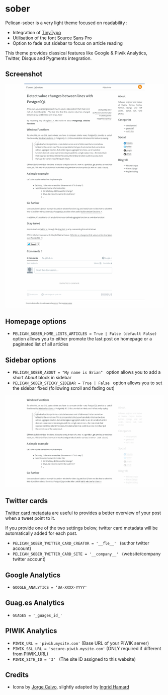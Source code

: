 # sober #

Pelican-sober is a very light theme focused on readability :

* Integration of [TinyTypo](http://tinytypo.tetue.net)
* Utilisation of the font Source Sans Pro
* Option to fade out sidebar to focus on article reading

This theme provides classical features like Google & Piwik Analytics, Twitter, Disqus and Pygments integration.


## Screenshot ##

![screenshot](screenshot.png)


## Homepage options ##

* ``PELICAN_SOBER_HOME_LISTS_ARTICLES = True | False (default False) `` option allows you to either promote the last post on homepage or a paginated list of all articles


## Sidebar options ##

* ``PELICAN_SOBER_ABOUT = "My name is Brian" `` option allows you to add a short *About* block in sidebar
* ``PELICAN_SOBER_STICKY_SIDEBAR = True | False `` option allows you to set the sidebar fixed (following scroll and fading out)

![screenshot2](screenshot2.png)


## Twitter cards ##

[Twitter card metadata](https://dev.twitter.com/docs/cards/types/summary-card) are useful to provides a better overview of your post
when a tweet point to it.

If you provide one of the two settings below, twitter card metadata will be automatically added for each post.

* ``PELICAN_SOBER_TWITTER_CARD_CREATOR = '__fle__' `` (author twitter account)
* ``PELICAN_SOBER_TWITTER_CARD_SITE = '__company__' `` (website/company twitter account)

## Google Analytics ##

* ``GOOGLE_ANALYTICS = ‘UA-XXXX-YYYY'``

## Guag.es Analytics ##

* ``GUAGES = '_guages_id_'``

## PIWIK Analytics ##

* ``PIWIK_URL = 'piwik.mysite.com'`` (Base URL of your PIWIK server)
* ``PIWIK_SSL_URL = 'secure-piwik.mysite.com'`` (ONLY required if different from PIWIK_URL)
* ``PIWIK_SITE_ID = '3' `` (The site ID assigned to this website)

## Credits ##

* Icons by [Jorge Calvo](http://dribbble.com/shots/1074961-Flat-Icons-EPS), slightly adapted by [Ingrid Hamard](http://ingrid.hamard.free.fr)
